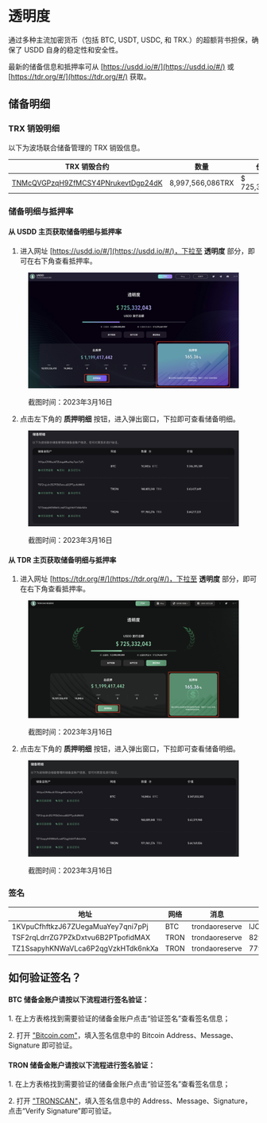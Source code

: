 # 透明度

通过多种主流加密货币（包括 BTC, USDT, USDC, 和 TRX.）的超额背书担保，确保了 USDD 自身的稳定性和安全性。

最新的储备信息和抵押率可从 [https://usdd.io/#/](https://usdd.io/#/) 或 [https://tdr.org/#/](https://tdr.org/#/) 获取。

## 储备明细

### TRX 销毁明细

以下为波场联合储备管理的 TRX 销毁信息。

| TRX 销毁合约                                                                                                | 数量               | 价值            |
| ------------------------------------------------------------------------------------------------------- | ---------------- | ------------- |
| [TNMcQVGPzqH9ZfMCSY4PNrukevtDgp24dK](https://tronscan.org/#/address/TNMcQVGPzqH9ZfMCSY4PNrukevtDgp24dK) | 8,997,566,086TRX | $ 725,332,043 |

### 储备明细与抵押率

#### 从 USDD 主页获取储备明细与抵押率

1. 进入网址 [https://usdd.io/#/](https://usdd.io/#/)，下拉至 **透明度** 部分，即可在右下角查看抵押率。

<figure><img src="../.gitbook/assets/image (8).png" alt=""><figcaption><p>截图时间：2023年3月16日</p></figcaption></figure>

2. 点击左下角的 **质押明细** 按钮，进入弹出窗口，下拉即可查看储备明细。

<figure><img src="../.gitbook/assets/image (13).png" alt=""><figcaption><p>截图时间：2023年3月16日</p></figcaption></figure>

#### 从 TDR 主页获取储备明细与抵押率

1. 进入网址 [https://tdr.org/#/](https://tdr.org/#/)，下拉至 **透明度** 部分，即可在右下角查看抵押率。

<figure><img src="../.gitbook/assets/image (5).png" alt=""><figcaption><p>截图时间：2023年3月16日</p></figcaption></figure>

2. 点击左下角的 **质押明细** 按钮，进入弹出窗口，下拉即可查看储备明细。

<figure><img src="../.gitbook/assets/image.png" alt=""><figcaption><p>截图时间：2023年3月16日</p></figcaption></figure>

### 签名

<table><thead><tr><th width="200">地址</th><th>网络</th><th>消息</th><th>签名</th></tr></thead><tbody><tr><td>1KVpuCfhftkzJ67ZUegaMuaYey7qni7pPj</td><td>BTC</td><td>trondaoreserve</td><td>IJCF8Myp5NCirj4kc9NAChZAqt2p2SM9yOzvvUcJyS1NZpE9HQAIlA/mviXuAcYQNiAYFKGtMXVDe2QzQ0WHspI=</td></tr><tr><td>TSF2rqLdrrZG7PZkDxtvu6B2PTpofidMAX</td><td>TRON</td><td>trondaoreserve</td><td>829fd880823414918e97aaa23698ee2f6211c46aec3c82191a5c653f3d0bab7c09ae7b23a7cb369e299f4afd169a518579697b41779153b919b584a94e606d3b01</td></tr><tr><td>TZ1SsapyhKNWaVLca6P2qgVzkHTdk6nkXa</td><td>TRON</td><td>trondaoreserve</td><td>779303d66a40fed8f08585c36c495520fbad0bfade3116f3c9b3d4fcbe6f65630ade6b10a4bf4e565babc30ae20914f0a0dadb9e54d8dbb73931a0c64c665cab00</td></tr></tbody></table>

## 如何验证签名？

#### BTC 储备金账户请按以下流程进行签名验证：

1\. 在上方表格找到需要验证的储备金账户点击“验证签名”查看签名信息；

2\. 打开 ["Bitcoin.com"](https://www.bitcoin.com/tools/verify-message/)，填入签名信息中的 Bitcoin Address、Message、Signature 即可验证。

#### TRON 储备金账户请按以下流程进行签名验证：

1\. 在上方表格找到需要验证的储备金账户点击“验证签名”查看签名信息；

2\. 打开 ["TRONSCAN"](https://tronscan.org/#/tools/verify-sign/)，填入签名信息中的 Address、Message、Signature，点击“Verify Signature”即可验证。

